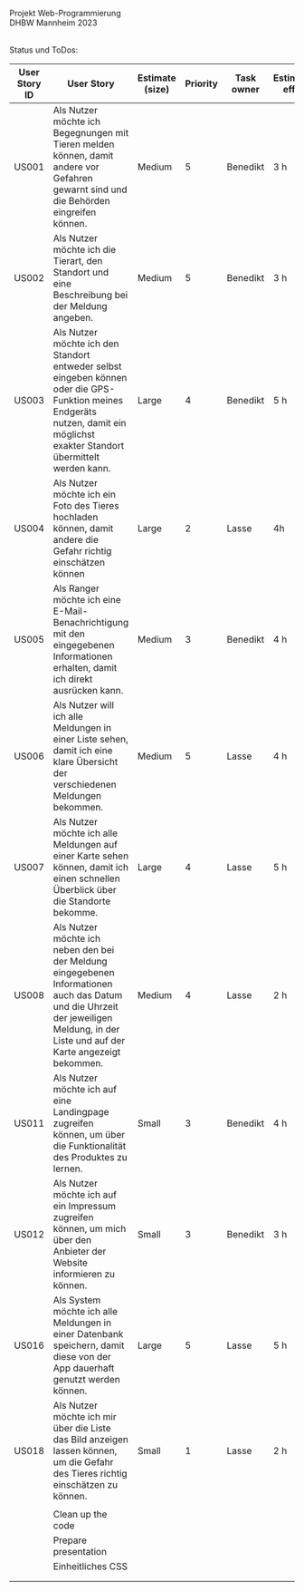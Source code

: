 Projekt Web-Programmierung <br>
DHBW Mannheim 2023 <br><br>


Status und ToDos:

| User Story ID | User Story                                                                                                                                                                           | Estimate (size) | Priority | Task owner | Estimated effort | Status      |
| ------------- | ------------------------------------------------------------------------------------------------------------------------------------------------------------------------------------ | --------------- | -------- | ---------- | ---------------- | ----------- |
| US001         | Als Nutzer möchte ich Begegnungen mit Tieren melden können, damit andere vor Gefahren gewarnt sind und die Behörden eingreifen können.                                               | Medium          | 5        | Benedikt   | 3 h              | Done        |
| US002         | Als Nutzer möchte ich die Tierart, den Standort und eine Beschreibung bei der Meldung angeben.                                                                                       | Medium          | 5        | Benedikt   | 3 h              | Done        |
| US003         | Als Nutzer möchte ich den Standort entweder selbst eingeben können oder die GPS-Funktion meines Endgeräts nutzen, damit ein möglichst exakter Standort übermittelt werden kann.      | Large           | 4        | Benedikt   | 5 h              | Done        |
| US004         | Als Nutzer möchte ich ein Foto des Tieres hochladen können, damit andere die Gefahr richtig einschätzen können                                                                       | Large           | 2        | Lasse      | 4h               | Done        |
| US005         | Als Ranger möchte ich eine E-Mail-Benachrichtigung mit den eingegebenen Informationen erhalten, damit ich direkt ausrücken kann.                                                     | Medium          | 3        | Benedikt   | 4 h              | Done        |
| US006         | Als Nutzer will ich alle Meldungen in einer Liste sehen, damit ich eine klare Übersicht der verschiedenen Meldungen bekommen.                                                        | Medium          | 5        | Lasse      | 4 h              | Done        |
| US007         | Als Nutzer möchte ich alle Meldungen auf einer Karte sehen können, damit ich einen schnellen Überblick über die Standorte bekomme.                                                   | Large           | 4        | Lasse      | 5 h              | Done        |
| US008         | Als Nutzer möchte ich neben den bei der Meldung eingegebenen Informationen auch das Datum und die Uhrzeit der jeweiligen Meldung, in der Liste und auf der Karte angezeigt bekommen. | Medium          | 4        | Lasse      | 2 h              | Done |
| US011         | Als Nutzer möchte ich auf eine Landingpage zugreifen können, um über die Funktionalität des Produktes zu lernen.                                                                     | Small           | 3        | Benedikt   | 4 h              | In Progress |
| US012         | Als Nutzer möchte ich auf ein Impressum zugreifen können, um mich über den Anbieter der Website informieren zu können.                                                               | Small           | 3        | Benedikt   | 3 h              | Done |
| US016         | Als System möchte ich alle Meldungen in einer Datenbank speichern, damit diese von der App dauerhaft genutzt werden können.                                                          | Large           | 5        | Lasse      | 5 h              | Done        |
| US018         | Als Nutzer möchte ich mir über die Liste das Bild anzeigen lassen können, um die Gefahr des Tieres richtig einschätzen zu können.                                                    | Small           | 1        | Lasse      | 2 h              | Done        |
|               |                                                                                                                                                                                      |                 |          |            |                  |             |
|               | Clean up the code                                                                                                                                                                    |                 |          |            |                  | In Progress        |
|               | Prepare presentation                                                                                                                                                                 |                 |          |            |                  | TODO        |
|               | Einheitliches CSS                                                                                                                                                                     |                 |          |            |                  | Done        |
|               |                                                                                                                                                                                      |                 |          |            |                  |             |
|               |                                                                                                                                                                                      |                 |          |            |                  |             |
